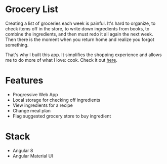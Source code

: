 # Grocery List

Creating a list of groceries each week is painful. It's hard to organize, to check items off in the store, to write down ingredients from books, to combine the ingredients, and then must redo it all again the next week. Then there is the moment when you return home and realize you forgot something.

That's why I built this app. It simplifies the shopping experience and allows me to do more of what I love: cook. Check it out [here](https://groceries.brianbrown.dev).

# Features

* Progressive Web App
* Local storage for checking off ingredients
* View ingredients for a recipe
* Change meal plan
* Flag suggested grocery store to buy ingredient

# Stack

* Angular 8
* Angular Material UI






